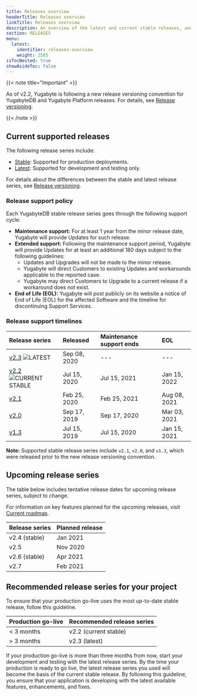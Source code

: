 ```yaml
---
title: Releases overview
headerTitle: Releases overview
linkTitle: Releases overview
description: An overview of the latest and current stable releases, and upcoming releases.
section: RELEASES
menu:
  latest:
    identifier: releases-overview
    weight: 2585
isTocNested: true
showAsideToc: false
---
```


{{< note title="Important" >}}

As of v2.2, Yugabyte is following a new release versioning convention for YugabyteDB and Yugabyte Platform releases.  For details, see [Release versioning](../versioning).

{{< /note >}}

## Current supported releases

The following release series include:

- [Stable](../versioning/#stable-releases): Supported for production deployments.
- [Latest](../versioning/#latest-releases): Supported for development and testing only.

For details about the differences between the stable and latest release series, see [Release versioning](../versioning).

### Release support policy

Each YugabyteDB stable release series goes through the following support cycle:

- **Maintenance support:** For at least 1 year from the minor release date, Yugabyte will provide Updates for such release.
- **Extended support:** Following the maintenance support period, Yugabyte will provide Updates for at least an
additional 180 days subject to the following guidelines:
  - Updates and Upgrades will not be made to the minor release.
  - Yugabyte will direct Customers to existing Updates and workarounds applicable
to the reported case.
  - Yugabyte may direct Customers to Upgrade to a current release if a workaround
does not exist.
- **End of Life (EOL):** Yugabyte will post publicly on its website a notice of End of Life (EOL) for the affected
Software and the timeline for discontinuing Support Services.

### Release support timelines

| Release series                                                                  | Released     | Maintenance support ends | EOL          |
| :-------------------------------------------------------------------- | :----------- | :----------------------- | :----------- |
| [v2.3](../whats-new/latest-releases) ![LATEST](/images/releases/latest.png)            | Sep 08, 2020 | ---                      | ---          |
| [v2.2](../whats-new/stable-releases) ![CURRENT STABLE](/images/releases/current-stable.png)               | Jul 15, 2020 | Jul 15, 2021             | Jan 15, 2022 |
| [v2.1](../earlier-releases/v2.1.0)                                               | Feb 25, 2020 | Feb 25, 2021             | Aug 08, 2021 |
| [v2.0](../earlier-releases/v2.0.0)                                               | Sep 17, 2019 | Sep 17, 2020             | Mar 03, 2021 |
| [v1.3](../earlier-releases/v1.3.0)                                               | Jul 15, 2019 | Jul 15, 2020             | Jan 15, 2021 |

**Note:** Supported stable release series include `v2.1`, `v2.0`, and `v1.3`, which were released prior to the new release versioning convention.

## Upcoming release series

The table below includes tentative release dates for upcoming release series, subject to change.

For information on key features planned for the upcoming releases, visit [Current roadmap](https://github.com/yugabyte/yugabyte-db#current-roadmap).

| Release series | Planned release   |
| :------------- | :---------------- |
| v2.4 (stable)   | Jan 2021          |
| v2.5            | Nov 2020          |
| v2.6 (stable)   | Apr 2021          |
| v2.7            | Feb 2021          |

## Recommended release series for your project

To ensure that your production go-live uses the most up-to-date stable release, follow this guideline.

| Production go-live  | Recommended release series |
| :------------------ | :------------------------- |
| < 3 months          | v2.2 (current stable)      |
| > 3 months          | v2.3 (latest)              |

If your production go-live is more than three months from now, start your development and testing with the latest release series. By the time your production is ready to go live, the latest release series you used will become the basis of the current stable release. By following this guideline, you ensure that your application is developing with the latest available features, enhancements, and fixes.
